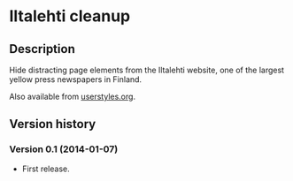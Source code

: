 # Iltalehti cleanup

## Description

Hide distracting page elements from the Iltalehti website,
one of the largest yellow press newspapers in Finland.

Also available from [userstyles.org](https://userstyles.org/styles/96834/iltalehti-cleanup).


## Version history

### Version 0.1 (2014-01-07)
- First release.
